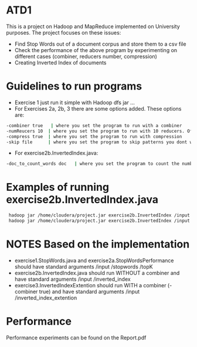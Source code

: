 # ATD1

This is a project on Hadoop and MapReduce implemented on University purposes. The project focuses on these issues:

  - Find Stop Words out of a document corpus and store them to a csv file
  - Check the performance of the above program by experimenting on different cases (combiner, reducers number, compression)
  - Creating Inverted Index of documents

# Guidelines to run programs

  - Exercise 1 just run it simple with Hadoop dfs jar ...
  - For Exercises 2a, 2b, 3 there are some options added. These options are:
  
```sh
-combiner true   | where you set the program to run with a combiner
-numReucers 10  | where you set the program to run with 10 reducers. Of course, you can set whatever num you want
-compress true  | where you set the program to run with compression
-skip file      | where you set the program to skip patterns you dont want to include in your results (stopwords for example)
```
  - For exercise2b.InvertedIndex.java:
```sh
-doc_to_count_words doc   | where you set the program to count the number of words the doc contains
```

  # Examples of running exercise2b.InvertedIndex.java

```sh
 hadoop jar /home/cloudera/project.jar exercise2b.InvertedIndex /input /output -combiner true -skip stopwords.csv 
 hadoop jar /home/cloudera/project.jar exercise2b.InvertedIndex /input /output -skip stopwords.csv -doc_to_count_words 4 

```
  # NOTES Based on the implementation
  
  - exercise1.StopWords.java and exercise2a.StopWordsPerformance should have standard arguments /input /stopwords /topK
  - exercise2b.InvertedIndex.java should run WITHOUT a combiner and have standard arguments /input /inverted_index
  - exercise3.InvertedIndexExtention should run WITH a combiner (-combiner true) and have standard arguments /input /inverted_index_extention
  
   # Performance
   
   Performance experiments can be found on the Report.pdf
